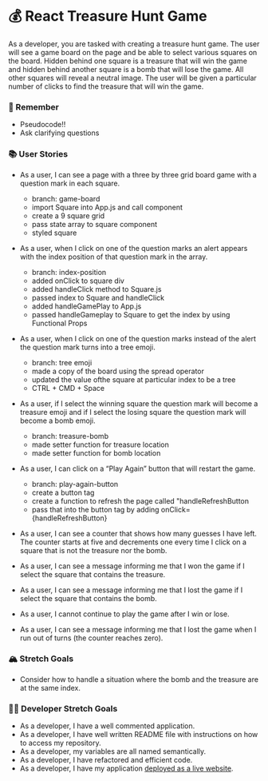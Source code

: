 # 💰 React Treasure Hunt Game

As a developer, you are tasked with creating a treasure hunt game. The user will see a game board on the page and be able to select various squares on the board. Hidden behind one square is a treasure that will win the game and hidden behind another square is a bomb that will lose the game. All other squares will reveal a neutral image. The user will be given a particular number of clicks to find the treasure that will win the game.

### 🤔 Remember

- Pseudocode!!
- Ask clarifying questions

### 📚 User Stories

- As a user, I can see a page with a three by three grid board game with a question mark in each square.
    - branch: game-board
    - import Square into App.js and call component
    - create a 9 square grid
    - pass state array to square component
    - styled square

- As a user, when I click on one of the question marks an alert appears with the index position of that question mark in the array.
    - branch: index-position
    - added onClick to square div
    - added handleClick method to Square.js
    - passed index to Square and handleClick
    - added handleGamePlay to App.js
    - passed handleGameplay to Square to get the index by using Functional Props


- As a user, when I click on one of the question marks instead of the alert the question mark turns into a tree emoji.
    - branch: tree emoji
    - made a copy of the board using the spread operator
    - updated the value ofthe square at particular index to be a tree
    - CTRL + CMD + Space

    
- As a user, if I select the winning square the question mark will become a treasure emoji and if I select the losing square the question mark will become a bomb emoji.
    - branch: treasure-bomb
    - made setter function for treasure location
    - made setter function for bomb location



- As a user, I can click on a “Play Again” button that will restart the game.
    - branch: play-again-button 
    - create a button tag 
    - create a function to refresh the page called "handleRefreshButton
    - pass that into the button tag by adding onClick={handleRefreshButton}



- As a user, I can see a counter that shows how many guesses I have left. The counter starts at five and decrements one every time I click on a square that is not the treasure nor the bomb.
- As a user, I can see a message informing me that I won the game if I select the square that contains the treasure.
- As a user, I can see a message informing me that I lost the game if I select the square that contains the bomb.
- As a user, I cannot continue to play the game after I win or lose.
- As a user, I can see a message informing me that I lost the game when I run out of turns (the counter reaches zero).

### 🏔 Stretch Goals

- Consider how to handle a situation where the bomb and the treasure are at the same index.

### 👩‍💻 Developer Stretch Goals

- As a developer, I have a well commented application.
- As a developer, I have well written README file with instructions on how to access my repository.
- As a developer, my variables are all named semantically.
- As a developer, I have refactored and efficient code.
- As a developer, I have my application [deployed as a live website](https://render.com/docs/deploy-create-react-app).
